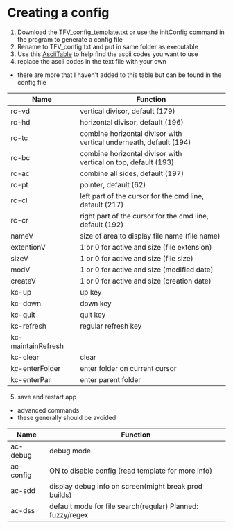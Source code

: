# Creating a config

1. Download the TFV_config_template.txt or use the initConfig command in the program to generate a config file
2. Rename to TFV_config.txt and put in same folder as executable
3. Use this [AsciiTable](https://www.asciitable.com/) to help find the ascii codes you want to use
4. replace the ascii codes in the text file with your own

* there are more that I haven't added to this table but can be found in the config file

| Name               | Function                                                                |
|--------------------|-------------------------------------------------------------------------|
| rc-vd              | vertical divisor, default (179)                                         |
| rc-hd              | horizontal divisor, default (196)                                       |
| rc-tc              | combine horizontal divisor with <br> vertical underneath, default (194) |
| rc-bc              | combine horizontal divisor with <br> vertical on top, default (193)     |
| rc-ac              | combine all sides, default (197)                                        |
| rc-pt              | pointer, default (62)                                                   |
| rc-cl              | left part of the cursor for the cmd line, default (217)                 |
| rc-cr              | right part of the cursor for the cmd line, default (192)                |
| nameV              | size of area to display file name (file name)                           |
| extentionV         | 1 or 0 for active and size (file extension)                             |
| sizeV              | 1 or 0 for active and size (file size)                                  |
| modV               | 1 or 0 for active and size (modified date)                              |
| createV            | 1 or 0 for active and size (creation date)                              |
| kc-up              | up key                                                                  |
| kc-down            | down key                                                                |
| kc-quit            | quit key                                                                |
| kc-refresh         | regular refresh key                                                     |
| kc-maintainRefresh | <try to avoid using>                                                    |
| kc-clear           | clear                                                                   |
| kc-enterFolder     | enter folder on current cursor                                          |
| kc-enterPar        | enter parent folder                                                     |

5. save and restart app



* advanced commands
* these generally should be avoided

| Name      | Function                                                   |
|-----------|------------------------------------------------------------|
| ac-debug  | debug mode                                                 |
| ac-config | ON to disable config (read template for more info)         |
| ac-sdd    | display debug info on screen(might break prod builds)      |
| ac-dss    | default mode for file search(regular) Planned: fuzzy/regex |